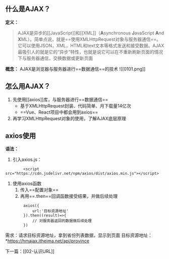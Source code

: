 ## 什么是AJAX？

**定义：**
> AJAX是异步的[[JavaScript]]和[[XML]]（**A**synchronous **J**avaScript **A**nd **X**ML）。简单点说，就是==使用XMLHttpRequest对象与服务器通信==。它可以使用JSON，XML，HTML和text文本等格式发送和接受数据。AJAX最吸引人的就是它的“异步”特性，也就是说它可以在不重新刷新页面的情况下与服务器通信，交换数据或更新页面

**概念：** AJAX是浏览器与服务器进行==数据通信==的技术
![[0101.png]]

## 怎么用AJAX？
1. 先使用[[axios]]库，与服务器进行==数据通信== 
	- 基于XMLHttpRequest封装、代码简单、月下载量14亿次
	- ==Vue、React项目中都会用到axios==
2. 再学习XMLHttpRequest对象的使用，了解AJAX底层原理

## axios使用
**语法：**
1. 引入axios.js：
```
		<script src="https://cdn.jsdelivr.net/npm/axios/dist/axios.min.js"></script>
```
1. 使用axios函数
	1. 传入==配置对象==
	2. 再用==.then==回调函数接受结果，并做后续处理
```
		axios({
			url:'目标资源地址'
		}).then((result)=>{
			// 对服务器返回的数据做后续处理
		})
```

需求：请求目标资源地址，拿到省份列表数据，显示到页面
目标资源地址：*https://hmajax.itheima.net/api/province


下一篇：[[02-认识URL]]